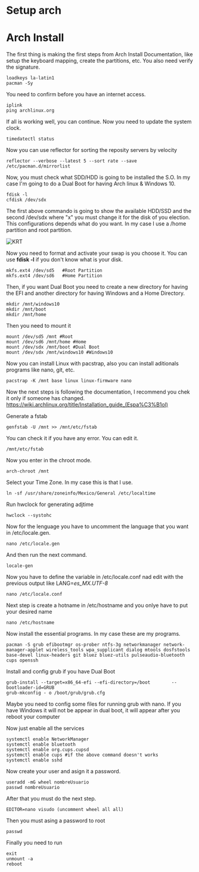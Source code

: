# Setup arch
# Arch Install
The first thing is making the first steps from Arch Install Documentation, like setup the keyboard mapping, create the partitions, etc.
You also need verify the signature.

	loadkeys la-latin1 
	pacman -Sy	

You need to confirm before you have an internet access.
	
	iplink
	ping archlinux.org

If all is working well, you can continue. Now you need to update the system clock.

	timedatectl status

Now you can use reflector for sorting the reposity servers by velocity

	reflector --verbose --latest 5 --sort rate --save /etc/pacman.d/mirrorlist

Now, you must check what SDD/HDD is going to be installed the S.O. In my case I'm going to do a Dual Boot for having Arch linux & Windows 10.

	fdisk -l
	cfdisk /dev/sdx
	
The first above commando is going to show the available HDD/SSD and the second /dev/sdx where "x" you must change it for the disk of you election.
This configurations depends what do you want. In my case I use a /home partition and root partition.

![KRT](https://i.imgur.com/RqambFr.png)

Now you need to format and activate your swap is you choose it. You can use **fdisk -l** if you don't know what is your disk.

	mkfs.ext4 /dev/sd5   #Root Partition
	mkfs.ext4 /dev/sd6   #Home Partition

Then, if you want Dual Boot you need to create a new directory for having the EFI and another directory for having Windows and a Home Directory.

	mkdir /mnt/windows10
	mkdir /mnt/boot
	mkdir /mnt/home

Then you need to mount it

	mount /dev/sd5 /mnt #Root
	mount /dev/sd6 /mnt/home #Home
	mount /dev/sdx /mnt/boot #Dual Boot
	mount /dev/sdx /mnt/windows10 #Windows10
Now you can install Linux with pacstrap, also you can install aditionals programs like nano, git, etc.

	pacstrap -K /mnt base linux linux-firmware nano 

Now the next steps is following the documentation, I recommend you chek it only if someone has changed.
https://wiki.archlinux.org/title/Installation_guide_(Espa%C3%B1ol)

Generate a fstab
	
	genfstab -U /mnt >> /mnt/etc/fstab

You can check it if you have any error. You can edit it.

	/mnt/etc/fstab

Now you enter in the chroot mode.

	arch-chroot /mnt

Select your Time Zone. In my case this is that I use.

	ln -sf /usr/share/zoneinfo/Mexico/General /etc/localtime

Run hwclock for generating adjtime

	hwclock --systohc

Now for the lenguage you have to uncomment the language that you want in /etc/locale.gen.

	nano /etc/locale.gen

And then run the next command.

	locale-gen

Now you have to define the variable in /etc/locale.conf nad edit with the previous output like LANG=_es_MX.UTF-8_

	nano /etc/locale.conf

Next step is create a hotname in /etc/hostname and you onlye have to put your desired name 

	nano /etc/hostname

Now install the essential programs. In my case these are my programs.

	pacman -S grub efibootmgr os-prober ntfs-3g networkmanager network-manager-applet wireless_tools wpa_supplicant dialog mtools dosfstools base-devel linux-headers git bluez bluez-utils pulseaudio-bluetooth cups openssh
 
 Install and config grub if you have Dual Boot

	grub-install --target=x86_64-efi --efi-directory=/boot        --bootloader-id=GRUB
	grub-mkconfig - o /boot/grub/grub.cfg


Maybe you need to config some files for running grub with nano. 
If you have Windows it will not be appear in dual boot, it will appear after you reboot your computer

Now just enable all the services

	systemctl enable NetworkManager
	systemctl enable bluetooth
	systemctl enable org.cups.cupsd
	systemctl enable cups #if the above command doesn't works
	systemctl enable sshd

Now create your user and asign it a password.

	useradd -mG wheel nombreUsuario
	passwd nombreUsuario

After that you must do the next step.

	EDITOR=nano visudo (uncomment wheel all all)

Then you must asing a password to root

	passwd
Finally you need to run

	exit
	unmount -a
	reboot

